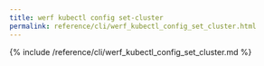 ```yaml
---
title: werf kubectl config set-cluster
permalink: reference/cli/werf_kubectl_config_set_cluster.html
---
```


{% include /reference/cli/werf_kubectl_config_set_cluster.md %}
